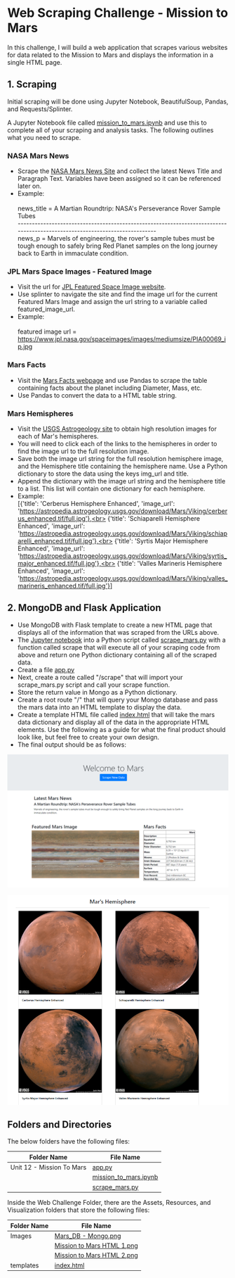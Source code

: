 # Web Scraping Challenge - Mission to Mars

In this challenge, I will build a web application that scrapes various websites for data related to the Mission to Mars and displays the information in a single HTML page.

## 1. Scraping

Initial scraping will be done using Jupyter Notebook, BeautifulSoup, Pandas, and Requests/Splinter.

A Jupyter Notebook file called [mission_to_mars.ipynb](https://github.com/cecileung1208/Homework/blob/master/Unit%2012%20-%20Web%20Scraping%20Challenge/Mission%20to%20Mars/mission_to_mars.ipynb) and use this to complete all of your scraping and analysis tasks. The following outlines what you need to scrape.


### NASA Mars News

* Scrape the [NASA Mars News Site](https://mars.nasa.gov/news/?page=0&per_page=40&order=publish_date+desc%2Ccreated_at+desc&search=&category=19%2C165%2C184%2C204&blank_scope=Latest) and collect the latest News Title and Paragraph Text. Variables have been assigned so it can be referenced later on.
* Example:<br><br>
  news_title = A Martian Roundtrip: NASA's Perseverance Rover Sample Tubes<br>
  ---------------------------------------------------------------------------------------------------------------------------<br>
  news_p = Marvels of engineering, the rover's sample tubes must be tough enough to safely bring Red Planet samples on the long journey back to Earth in immaculate condition. 



### JPL Mars Space Images - Featured Image

* Visit the url for [JPL Featured Space Image website](https://www.jpl.nasa.gov/spaceimages/?search=&category=Mars).
* Use splinter to navigate the site and find the image url for the current Featured Mars Image and assign the url string to a variable called featured_image_url.
* Example:<br><br>
  featured image url = https://www.jpl.nasa.gov/spaceimages/images/mediumsize/PIA00069_ip.jpg
  
### Mars Facts

* Visit the [Mars Facts webpage](https://space-facts.com/mars/) and use Pandas to scrape the table containing facts about the planet including Diameter, Mass, etc.
* Use Pandas to convert the data to a HTML table string.

### Mars Hemispheres

* Visit the [USGS Astrogeology site](https://astrogeology.usgs.gov/search/results?q=hemisphere+enhanced&k1=target&v1=Mars) to obtain high resolution images for each of Mar's hemispheres.
* You will need to click each of the links to the hemispheres in order to find the image url to the full resolution image.
* Save both the image url string for the full resolution hemisphere image, and the Hemisphere title containing the hemisphere name. Use a Python dictionary to store the data using the keys img_url and title.
* Append the dictionary with the image url string and the hemisphere title to a list. This list will contain one dictionary for each hemisphere.
* Example:<br>
[{'title': 'Cerberus Hemisphere Enhanced', 'image_url': 'https://astropedia.astrogeology.usgs.gov/download/Mars/Viking/cerberus_enhanced.tif/full.jpg'},<br>
{'title': 'Schiaparelli Hemisphere Enhanced', 'image_url': 'https://astropedia.astrogeology.usgs.gov/download/Mars/Viking/schiaparelli_enhanced.tif/full.jpg'},<br>
{'title': 'Syrtis Major Hemisphere Enhanced', 'image_url': 'https://astropedia.astrogeology.usgs.gov/download/Mars/Viking/syrtis_major_enhanced.tif/full.jpg'},<br>
{'title': 'Valles Marineris Hemisphere Enhanced', 'image_url': 'https://astropedia.astrogeology.usgs.gov/download/Mars/Viking/valles_marineris_enhanced.tif/full.jpg'}]

## 2.  MongoDB and Flask Application

* Use MongoDB with Flask template to create a new HTML page that displays all of the information that was scraped from the URLs above.
* The [Jupyter notebook](https://github.com/cecileung1208/Homework/blob/master/Unit%2012%20-%20Web%20Scraping%20Challenge/Mission%20to%20Mars/mission_to_mars.ipynb) into a Python script called [scrape_mars.py](https://github.com/cecileung1208/Homework/blob/master/Unit%2012%20-%20Web%20Scraping%20Challenge/Mission%20to%20Mars/scrape_mars.py) with a function called scrape that will execute all of your scraping code from above and return one Python dictionary containing all of the scraped data.
* Create a file [app.py](https://github.com/cecileung1208/Homework/blob/master/Unit%2012%20-%20Web%20Scraping%20Challenge/Mission%20to%20Mars/app.py)
* Next, create a route called "/scrape" that will import your scrape_mars.py script and call your scrape function.
* Store the return value in Mongo as a Python dictionary.
* Create a root route "/" that will query your Mongo database and pass the mars data into an HTML template to display the data.
* Create a template HTML file called [index.html](https://github.com/cecileung1208/Homework/blob/master/Unit%2012%20-%20Web%20Scraping%20Challenge/Mission%20to%20Mars/templates/index.html) that will take the mars data dictionary and display all of the data in the appropriate HTML elements. Use the following as a guide for what the final product should look like, but feel free to create your own design.
* The final output should be as follows:

![Image](https://github.com/cecileung1208/Homework/blob/master/Unit%2012%20-%20Web%20Scraping%20Challenge/Mission%20to%20Mars/Images/Mission%20to%20Mars%20HTML%201.png)
<p align="center">
  <img src="https://github.com/cecileung1208/Homework/blob/master/Unit%2012%20-%20Web%20Scraping%20Challenge/Mission%20to%20Mars/Images/Mission%20to%20Mars%20HTML%202.png">
</p>

## Folders and Directories

The below folders have the following files:

| Folder Name    | File Name |
| ------------- | ------------- |
|Unit 12 - Mission To Mars         | [app.py](https://github.com/cecileung1208/Homework/blob/master/Unit%2012%20-%20Web%20Scraping%20Challenge/Mission%20to%20Mars/app.py)|
|                                  | [mission_to_mars.ipynb](https://github.com/cecileung1208/Homework/blob/master/Unit%2012%20-%20Web%20Scraping%20Challenge/Mission%20to%20Mars/mission_to_mars.ipynb)|
|                                  | [scrape_mars.py](https://github.com/cecileung1208/Homework/blob/master/Unit%2012%20-%20Web%20Scraping%20Challenge/Mission%20to%20Mars/scrape_mars.py)|



Inside the Web Challenge Folder, there are the Assets, Resources, and Visualization folders that store the following files:

| Folder Name    | File Name |
| ------------- | ------------- |
| Images        | [Mars_DB - Mongo.png](https://github.com/cecileung1208/Homework/blob/master/Unit%2012%20-%20Web%20Scraping%20Challenge/Mission%20to%20Mars/Images/Mars_DB%20-%20Mongo.png)|
|               | [Mission to Mars HTML 1.png](https://github.com/cecileung1208/Homework/blob/master/Unit%2012%20-%20Web%20Scraping%20Challenge/Mission%20to%20Mars/Images/Mission%20to%20Mars%20HTML%201.png)|
|               | [Mission to Mars HTML 2.png](https://github.com/cecileung1208/Homework/blob/master/Unit%2012%20-%20Web%20Scraping%20Challenge/Mission%20to%20Mars/Images/Mission%20to%20Mars%20HTML%202.png)|
| templates   | [index.html](https://github.com/cecileung1208/Homework/blob/master/Unit%2012%20-%20Web%20Scraping%20Challenge/Mission%20to%20Mars/templates/index.html)|
